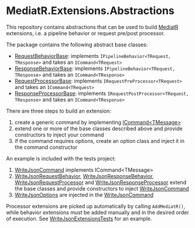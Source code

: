 # MediatR.Extensions.Abstractions

This repository contains abstractions that can be used to build [MediatR](https://github.com/jbogard/MediatR) extensions, i.e. a pipeline behavior or request pre/post processor.

The package contains the following abstract base classes:

- [RequestBehaviorBase][1]: implements `IPipelineBehavior<TRequest, TResponse>` and takes an `ICommand<TRequest>`
- [ResponseBehaviorBase][2]: implements `IPipelineBehavior<TRequest, TResponse>` and takes an `ICommand<TResponse>`
- [RequestProcessorBase][3]: implements `IRequestPreProcessor<TRequest>` and takes an `ICommand<TRequest>`
- [ResponseProcessorBase][4]: implements `IRequestPostProcessor<TRequest, TResponse>` and takes an `ICommand<TResponse>`

There are three steps to build an extension:
1. create a generic command by implementing [ICommand&lt;TMessage&gt;][0]
2. extend one or more of the base classes described above and provide constructors to inject your command
3. if the command requires options, create an option class and inject it in the command constructor

An example is included with the tests project:
1. [WriteJsonCommand][5] implements ICommand&lt;TMessage&gt;
2. [WriteJsonRequestBehavior][6], [WriteJsonResponseBehavior][7], [WriteJsonRequestProcessor][8] and [WriteJsonResponseProcessor][9] extend the base classes and provide constructors to inject [WriteJsonCommand][5]
3. [WriteJsonOptions][10] are injected in the [WriteJsonCommand][5]

Processor extensions are picked up automatically by calling `AddMediatR()`, while behavior extensions must be added manually and in the desired order of execution. See [WriteJsonExtensionsTests][11] for an example.

 [0]: ./MediatR.Extensions.Abstractions/ICommand.cs
 [1]: ./MediatR.Extensions.Abstractions/RequestBehaviorBase.cs
 [2]: ./MediatR.Extensions.Abstractions/ResponseBehaviorBase.cs
 [3]: ./MediatR.Extensions.Abstractions/RequestProcessorBase.cs
 [4]: ./MediatR.Extensions.Abstractions/ResponseProcessorBase.cs
 [5]: ./MediatR.Extensions.Abstractions.Tests/Example/WriteJsonCommand.cs
 [6]: ./MediatR.Extensions.Abstractions.Tests/Example/WriteJsonRequestBehavior.cs
 [7]: ./MediatR.Extensions.Abstractions.Tests/Example/WriteJsonResponseBehavior.cs
 [8]: ./MediatR.Extensions.Abstractions.Tests/Example/WriteJsonRequestProcessor.cs
 [9]: ./MediatR.Extensions.Abstractions.Tests/Example/WriteJsonResponseProcessor.cs
[10]: ./MediatR.Extensions.Abstractions.Tests/Example/WriteJsonOptions.cs
[11]: ./MediatR.Extensions.Abstractions.Tests/Example/WriteJsonExtensionsTests.cs

